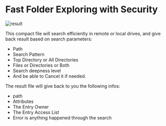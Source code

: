 # Fast Folder Exploring with Security
![result](https://github.com/user-attachments/assets/9455ebc5-83b4-43ca-977a-5a61ed509186)

This compact file will search efficiently in remote or local drives, and give back result based on search parameters:
- Path
- Search Pattern
- Top Directory or All Directories
- Files or Directories or Both
- Search deepness level
- And be able to Cancel it if needed.

The result file will give back to you the following infos:
- path
- Attributes
- The Entry Owner
- The Entry Access List
- Error is anything happened through the search
